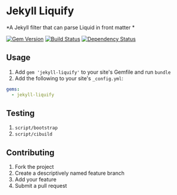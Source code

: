 # Jekyll Liquify

*A Jekyll filter that can parse Liquid in front matter
*

[![Gem Version](https://img.shields.io/gem/v/jekyll-liquify.svg)](https://rubygems.org/gems/jekyll-liquify)
[![Build Status](https://img.shields.io/travis/gemfarmer/jekyll-liquify/master.svg)](https://travis-ci.org/gemfarmer/jekyll-liquify)
[![Dependency Status](https://img.shields.io/gemnasium/gemfarmer/jekyll-liquify.svg)](https://gemnasium.com/gemfarmer/jekyll-liquify)

## Usage

1. Add `gem 'jekyll-liquify'` to your site's Gemfile and run `bundle`
2. Add the following to your site's `_config.yml`:

```yml
gems:
  - jekyll-liquify
```

## Testing

1. `script/bootstrap`
2. `script/cibuild`

## Contributing

1. Fork the project
2. Create a descriptively named feature branch
3. Add your feature
4. Submit a pull request
